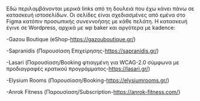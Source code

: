 Εδώ περιλαμβάνονται μερικά links από τη δουλειά που έχω κάνει πάνω σε κατασκευή ιστοσελίδων. Οι σελίδες είναι σχεδιασμένες από εμένα στο Figma κατόπιν προσωπικής συνεννοήσης με κάθε πελάτη. Η κατασκευή έγινε σε Wordpress, αρχικά με wp baker και αργότερα με kadence:

-Gazou Boutique (eShop-https://gazouboutique.gr/)

-Sapranidis (Παρουσίαση Επιχείρησης-https://sapranidis.gr/)

-Lasari (Παρουσίαση/Booking φτιαγμένη για WCAG-2.0 σύμφωνα με προδιαγραφές κρατικού προγράμματος-https://lasari.gr/)

-Elysium Rooms (Παρουσίαση/Booking-https://elysiumrooms.gr/)

-Anrok Fitness (Παρουσίαση/Subscription-https://anrok-fitness.com/)
